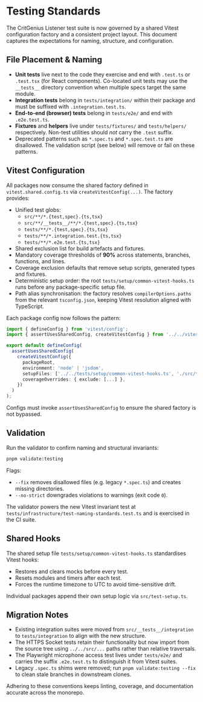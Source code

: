 # Testing Standards

The CritGenius Listener test suite is now governed by a shared Vitest configuration factory and a
consistent project layout. This document captures the expectations for naming, structure, and
configuration.

## File Placement & Naming

- **Unit tests** live next to the code they exercise and end with `.test.ts` or `.test.tsx` (for
  React components). Co-located unit tests may use the `__tests__` directory convention when
  multiple specs target the same module.
- **Integration tests** belong in `tests/integration/` within their package and must be suffixed
  with `.integration.test.ts`.
- **End-to-end (browser) tests** belong in `tests/e2e/` and end with `.e2e.test.ts`.
- **Fixtures** and **helpers** live under `tests/fixtures/` and `tests/helpers/` respectively.
  Non-test utilities should _not_ carry the `.test` suffix.
- Deprecated patterns such as `*.spec.ts` and `*.spec.test.ts` are disallowed. The validation script
  (see below) will remove or fail on these patterns.

## Vitest Configuration

All packages now consume the shared factory defined in `vitest.shared.config.ts` via
`createVitestConfig(...)`. The factory provides:

- Unified test globs:
  - `src/**/*.{test,spec}.{ts,tsx}`
  - `src/**/__tests__/**/*.{test,spec}.{ts,tsx}`
  - `tests/**/*.{test,spec}.{ts,tsx}`
  - `tests/**/*.integration.test.{ts,tsx}`
  - `tests/**/*.e2e.test.{ts,tsx}`
- Shared exclusion list for build artefacts and fixtures.
- Mandatory coverage thresholds of **90%** across statements, branches, functions, and lines.
- Coverage exclusion defaults that remove setup scripts, generated types and fixtures.
- Deterministic setup order: the root `tests/setup/common-vitest-hooks.ts` runs before any
  package-specific setup file.
- Path alias synchronisation: the factory resolves `compilerOptions.paths` from the relevant
  `tsconfig.json`, keeping Vitest resolution aligned with TypeScript.

Each package config now follows the pattern:

```ts
import { defineConfig } from 'vitest/config';
import { assertUsesSharedConfig, createVitestConfig } from '../../vitest.shared.config';

export default defineConfig(
  assertUsesSharedConfig(
    createVitestConfig({
      packageRoot,
      environment: 'node' | 'jsdom',
      setupFiles: ['../../tests/setup/common-vitest-hooks.ts', './src/test-setup.ts'],
      coverageOverrides: { exclude: [...] },
    })
  )
);
```

Configs must invoke `assertUsesSharedConfig` to ensure the shared factory is not bypassed.

## Validation

Run the validator to confirm naming and structural invariants:

```bash
pnpm validate:testing
```

Flags:

- `--fix` removes disallowed files (e.g. legacy `*.spec.ts`) and creates missing directories.
- `--no-strict` downgrades violations to warnings (exit code `0`).

The validator powers the new Vitest invariant test at
`tests/infrastructure/test-naming-standards.test.ts` and is exercised in the CI suite.

## Shared Hooks

The shared setup file `tests/setup/common-vitest-hooks.ts` standardises Vitest hooks:

- Restores and clears mocks before every test.
- Resets modules and timers after each test.
- Forces the runtime timezone to UTC to avoid time-sensitive drift.

Individual packages append their own setup logic via `src/test-setup.ts`.

## Migration Notes

- Existing integration suites were moved from `src/__tests__/integration` to `tests/integration` to
  align with the new structure.
- The HTTPS Socket tests retain their functionality but now import from the source tree using
  `../../src/...` paths rather than relative traversals.
- The Playwright microphone access test lives under `tests/e2e/` and carries the suffix
  `.e2e.test.ts` to distinguish it from Vitest suites.
- Legacy `.spec.ts` shims were removed; run `pnpm validate:testing --fix` to clean stale branches in
  downstream clones.

Adhering to these conventions keeps linting, coverage, and documentation accurate across the
monorepo.
